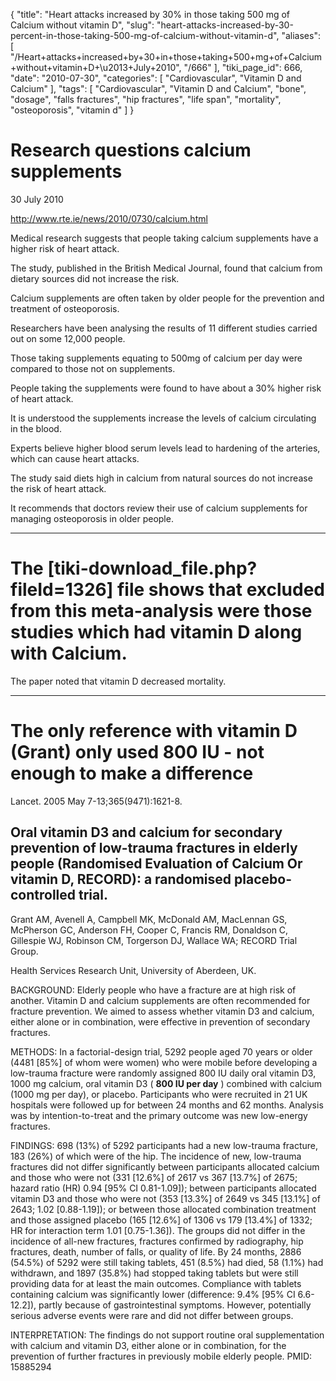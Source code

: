 {
    "title": "Heart attacks increased by 30% in those taking 500 mg of Calcium without vitamin D",
    "slug": "heart-attacks-increased-by-30-percent-in-those-taking-500-mg-of-calcium-without-vitamin-d",
    "aliases": [
        "/Heart+attacks+increased+by+30+in+those+taking+500+mg+of+Calcium+without+vitamin+D+\u2013+July+2010",
        "/666"
    ],
    "tiki_page_id": 666,
    "date": "2010-07-30",
    "categories": [
        "Cardiovascular",
        "Vitamin D and Calcium"
    ],
    "tags": [
        "Cardiovascular",
        "Vitamin D and Calcium",
        "bone",
        "dosage",
        "falls fractures",
        "hip fractures",
        "life span",
        "mortality",
        "osteoporosis",
        "vitamin d"
    ]
}


# Research questions calcium supplements

30 July 2010

http://www.rte.ie/news/2010/0730/calcium.html 

Medical research suggests that people taking calcium supplements have a higher risk of heart attack.

The study, published in the British Medical Journal, found that calcium from dietary sources did not increase the risk.

Calcium supplements are often taken by older people for the prevention and treatment of osteoporosis.

Researchers have been analysing the results of 11 different studies carried out on some 12,000 people.

Those taking supplements equating to 500mg of calcium per day were compared to those not on supplements.

People taking the supplements were found to have about a 30% higher risk of heart attack.

It is understood the supplements increase the levels of calcium circulating in the blood.

Experts believe higher blood serum levels lead to hardening of the arteries, which can cause heart attacks.

The study said diets high in calcium from natural sources do not increase the risk of heart attack.

It recommends that doctors review their use of calcium supplements for managing osteoporosis in older people.

---

# The  <span>[tiki-download_file.php?fileId=1326]</span> file shows that excluded from this meta-analysis were those studies which had vitamin D along with Calcium.

The paper noted that vitamin D decreased mortality.

---

# The only reference with vitamin D (Grant) only used 800 IU - not enough to make a difference

Lancet. 2005 May 7-13;365(9471):1621-8.

## Oral vitamin D3 and calcium for secondary prevention of low-trauma fractures in elderly people (Randomised Evaluation of Calcium Or vitamin D, RECORD): a randomised placebo-controlled trial.

Grant AM, Avenell A, Campbell MK, McDonald AM, MacLennan GS, McPherson GC, Anderson FH, Cooper C, Francis RM, Donaldson C, Gillespie WJ, Robinson CM, Torgerson DJ, Wallace WA; RECORD Trial Group.

Health Services Research Unit, University of Aberdeen, UK.

BACKGROUND: Elderly people who have a fracture are at high risk of another. Vitamin D and calcium supplements are often recommended for fracture prevention. We aimed to assess whether vitamin D3 and calcium, either alone or in combination, were effective in prevention of secondary fractures. 

METHODS: In a factorial-design trial, 5292 people aged 70 years or older (4481 <span>[85%]</span> of whom were women) who were mobile before developing a low-trauma fracture were randomly assigned 800 IU daily oral vitamin D3, 1000 mg calcium, oral vitamin D3 ( **800 IU per day** ) combined with calcium (1000 mg per day), or placebo. Participants who were recruited in 21 UK hospitals were followed up for between 24 months and 62 months. Analysis was by intention-to-treat and the primary outcome was new low-energy fractures. 

FINDINGS: 698 (13%) of 5292 participants had a new low-trauma fracture, 183 (26%) of which were of the hip. The incidence of new, low-trauma fractures did not differ significantly between participants allocated calcium and those who were not (331 <span>[12.6%]</span> of 2617 vs 367 <span>[13.7%]</span> of 2675; hazard ratio (HR) 0.94 <span>[95% CI 0.81-1.09]</span>); between participants allocated vitamin D3 and those who were not (353 <span>[13.3%]</span> of 2649 vs 345 <span>[13.1%]</span> of 2643; 1.02 <span>[0.88-1.19]</span>); or between those allocated combination treatment and those assigned placebo (165 <span>[12.6%]</span> of 1306 vs 179 <span>[13.4%]</span> of 1332; HR for interaction term 1.01 <span>[0.75-1.36]</span>). The groups did not differ in the incidence of all-new fractures, fractures confirmed by radiography, hip fractures, death, number of falls, or quality of life. By 24 months, 2886 (54.5%) of 5292 were still taking tablets, 451 (8.5%) had died, 58 (1.1%) had withdrawn, and 1897 (35.8%) had stopped taking tablets but were still providing data for at least the main outcomes. Compliance with tablets containing calcium was significantly lower (difference: 9.4% <span>[95% CI 6.6-12.2]</span>), partly because of gastrointestinal symptoms. However, potentially serious adverse events were rare and did not differ between groups. 

INTERPRETATION: The findings do not support routine oral supplementation with calcium and vitamin D3, either alone or in combination, for the prevention of further fractures in previously mobile elderly people. PMID: 15885294